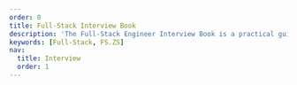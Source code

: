 ```yaml
---
order: 0
title: Full-Stack Interview Book
description: 'The Full-Stack Engineer Interview Book is a practical guide crafted for job seekers interested in a career in full-stack development.'
keywords: [Full-Stack, FS.ZS]
nav:
  title: Interview
  order: 1
---
```

